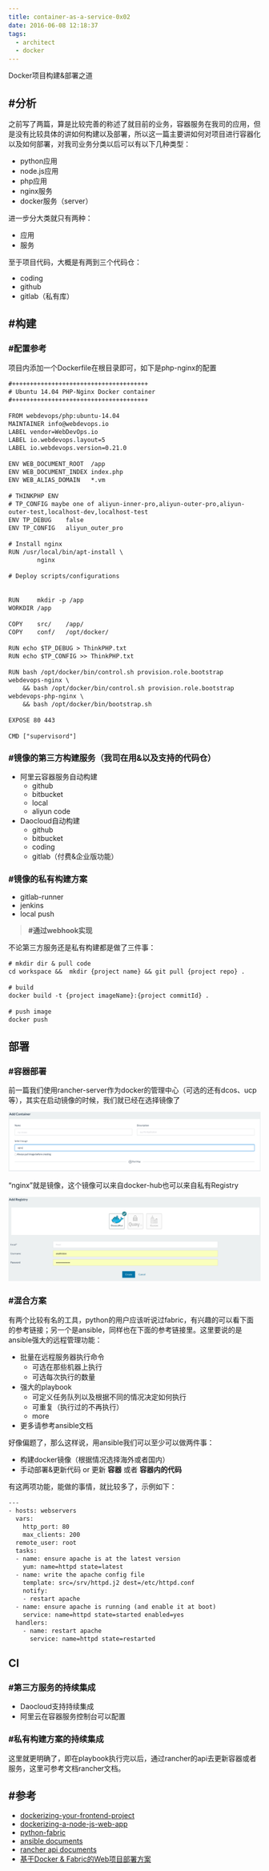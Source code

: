 ```yaml
---
title: container-as-a-service-0x02
date: 2016-06-08 12:18:37
tags:
  - architect
  - docker
---
```


Docker项目构建&部署之道

## #分析

之前写了两篇，算是比较完善的称述了就目前的业务，容器服务在我司的应用，但是没有比较具体的讲如何构建以及部署，所以这一篇主要讲如何对项目进行容器化以及如何部署，对我司业务分类以后可以有以下几种类型：

- python应用
- node.js应用
- php应用
- nginx服务
- docker服务（server）

进一步分大类就只有两种：

- 应用
- 服务

至于项目代码，大概是有两到三个代码仓：

- coding
- github
- gitlab（私有库）

## #构建

<!--more-->

### #配置参考

项目内添加一个Dockerfile在根目录即可，如下是php-nginx的配置

```
#++++++++++++++++++++++++++++++++++++++
# Ubuntu 14.04 PHP-Nginx Docker container
#++++++++++++++++++++++++++++++++++++++

FROM webdevops/php:ubuntu-14.04
MAINTAINER info@webdevops.io
LABEL vendor=WebDevOps.io
LABEL io.webdevops.layout=5
LABEL io.webdevops.version=0.21.0

ENV WEB_DOCUMENT_ROOT  /app
ENV WEB_DOCUMENT_INDEX index.php
ENV WEB_ALIAS_DOMAIN   *.vm

# THINKPHP ENV 
# TP_CONFIG maybe one of aliyun-inner-pro,aliyun-outer-pro,aliyun-outer-test,localhost-dev,localhost-test
ENV TP_DEBUG	false	
ENV TP_CONFIG	aliyun_outer_pro	  

# Install nginx
RUN /usr/local/bin/apt-install \
        nginx

# Deploy scripts/configurations


RUN 	mkdir -p /app
WORKDIR	/app

COPY 	src/	/app/
COPY 	conf/	/opt/docker/

RUN echo $TP_DEBUG > ThinkPHP.txt
RUN echo $TP_CONFIG >> ThinkPHP.txt

RUN bash /opt/docker/bin/control.sh provision.role.bootstrap webdevops-nginx \
    && bash /opt/docker/bin/control.sh provision.role.bootstrap webdevops-php-nginx \
    && bash /opt/docker/bin/bootstrap.sh

EXPOSE 80 443

CMD ["supervisord"]
```


### #镜像的第三方构建服务（我司在用&以及支持的代码仓）

- 阿里云容器服务自动构建
	- github
	- bitbucket
	- local
	- aliyun code
- Daocloud自动构建
	- github
	- bitbucket
	- coding
	- gitlab（付费&企业版功能）

### #镜像的私有构建方案

- gitlab-runner
- jenkins
- local push

> **#通过webhook实现**

不论第三方服务还是私有构建都是做了三件事：

```
# mkdir dir & pull code
cd workspace &&  mkdir {project name} && git pull {project repo} .

# build 
docker build -t {project imageName}:{project commitId} .

# push image
docker push 
```

## 部署

### #容器部署
前一篇我们使用rancher-server作为docker的管理中心（可选的还有dcos、ucp等），其实在启动镜像的时候，我们就已经在选择镜像了

![](../images/rancher-c-i-image.png)

“nginx”就是镜像，这个镜像可以来自docker-hub也可以来自私有Registry

![](../images/rancher-registry-add.png)

### #混合方案

有两个比较有名的工具，python的用户应该听说过fabric，有兴趣的可以看下面的参考链接；另一个是ansible，同样也在下面的参考链接里。这里要说的是ansible强大的远程管理功能：

- 批量在远程服务器执行命令
	- 可选在那些机器上执行
	- 可选每次执行的数量
- 强大的playbook
	- 可定义任务队列以及根据不同的情况决定如何执行
	- 可重复（执行过的不再执行）
	- more
- 更多请参考ansible文档

好像偏题了，那么这样说，用ansible我们可以至少可以做两件事：

- 构建docker镜像（根据情况选择海外或者国内）
- 手动部署&更新代码 or 更新 **容器** 或者 **容器内的代码**

有这两项功能，能做的事情，就比较多了，示例如下：

```
---
- hosts: webservers
  vars:
    http_port: 80
    max_clients: 200
  remote_user: root
  tasks:
  - name: ensure apache is at the latest version
    yum: name=httpd state=latest
  - name: write the apache config file
    template: src=/srv/httpd.j2 dest=/etc/httpd.conf
    notify:
    - restart apache
  - name: ensure apache is running (and enable it at boot)
    service: name=httpd state=started enabled=yes
  handlers:
    - name: restart apache
      service: name=httpd state=restarted

```

## CI

### #第三方服务的持续集成

- Daocloud支持持续集成
- 阿里云在容器服务控制台可以配置

### #私有构建方案的持续集成

这里就更明确了，即在playbook执行完以后，通过rancher的api去更新容器或者服务，这里可参考文档rancher文档。

## #参考

- [dockerizing-your-frontend-project](http://blog.thonatos.com/dockerizing-your-frontend-project/)
- [dockerizing-a-node-js-web-app](http://blog.thonatos.com/dockerizing-a-node-js-web-app/)
- [python-fabric](http://blog.thonatos.com/python-fabric/)
- [ansible documents](http://docs.ansible.com/ansible/index.html)
- [rancher api documents](http://docs.rancher.com/rancher/latest/en/api/api-resources/)
- [基于Docker & Fabric的Web项目部署方案](https://segmentfault.com/a/1190000004514822)



